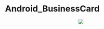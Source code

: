 # Android_BusinessCard

<p align="center">
<img src="https://user-images.githubusercontent.com/31725552/218858878-91a26dad-5b99-4030-804c-b9a0c3ce6e1b.png">
</p>
